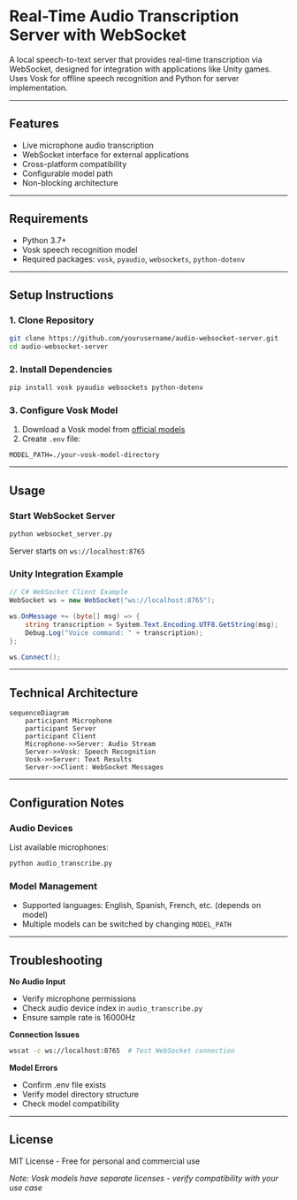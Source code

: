
# Real-Time Audio Transcription Server with WebSocket

A local speech-to-text server that provides real-time transcription via WebSocket, designed for integration with applications like Unity games. Uses Vosk for offline speech recognition and Python for server implementation.

---

## Features
- Live microphone audio transcription
- WebSocket interface for external applications
- Cross-platform compatibility
- Configurable model path
- Non-blocking architecture

---

## Requirements
- Python 3.7+
- Vosk speech recognition model
- Required packages: `vosk`, `pyaudio`, `websockets`, `python-dotenv`

---

## Setup Instructions

### 1. Clone Repository
```bash
git clone https://github.com/yourusername/audio-websocket-server.git
cd audio-websocket-server
```

### 2. Install Dependencies
```bash
pip install vosk pyaudio websockets python-dotenv
```

### 3. Configure Vosk Model
1. Download a Vosk model from [official models](https://alphacephei.com/vosk/models)
2. Create `.env` file:
```env
MODEL_PATH=./your-vosk-model-directory
```

---

## Usage

### Start WebSocket Server
```bash
python websocket_server.py
```
Server starts on `ws://localhost:8765`

### Unity Integration Example
```csharp
// C# WebSocket Client Example
WebSocket ws = new WebSocket("ws://localhost:8765");

ws.OnMessage += (byte[] msg) => {
    string transcription = System.Text.Encoding.UTF8.GetString(msg);
    Debug.Log("Voice command: " + transcription);
};

ws.Connect();
```

---

## Technical Architecture

```mermaid
sequenceDiagram
    participant Microphone
    participant Server
    participant Client
    Microphone->>Server: Audio Stream
    Server->>Vosk: Speech Recognition
    Vosk->>Server: Text Results
    Server->>Client: WebSocket Messages
```

---

## Configuration Notes

### Audio Devices
List available microphones:
```bash
python audio_transcribe.py
```

### Model Management
- Supported languages: English, Spanish, French, etc. (depends on model)
- Multiple models can be switched by changing `MODEL_PATH`

---

## Troubleshooting

**No Audio Input**
- Verify microphone permissions
- Check audio device index in `audio_transcribe.py`
- Ensure sample rate is 16000Hz

**Connection Issues**
```bash
wscat -c ws://localhost:8765  # Test WebSocket connection
```

**Model Errors**
- Confirm .env file exists
- Verify model directory structure
- Check model compatibility

---

## License
MIT License - Free for personal and commercial use

*Note: Vosk models have separate licenses - verify compatibility with your use case*
